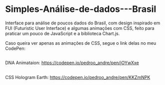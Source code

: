 # Simples-Análise-de-dados---Brasil
Interface para análise de poucos dados do Brasil, com design inspirado em FUI (Futuristic User Interface) e algumas animações com CSS, feito para praticar um pouco de JavaScript e a biblioteca Chart.js.

Caso queira ver apenas as animações de CSS, segue o link delas no meu CodePen:
##
DNA Animataion: https://codepen.io/pedroo_andre/pen/jOYwXxe
##
CSS Hologram Earth: https://codepen.io/pedroo_andre/pen/KKZmNPK
